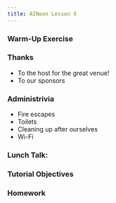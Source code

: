 ```yaml
---
title: AINoon Lesson X
---
```


### Warm-Up Exercise


### Thanks

* To the host for the great venue!
* To our sponsors

### Administrivia

* Fire escapes
* Toilets
* Cleaning up after ourselves
* Wi-Fi

### Lunch Talk:


### Tutorial Objectives


### Homework
